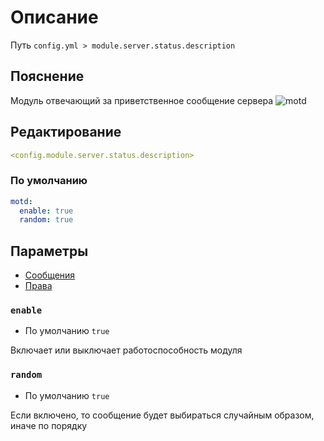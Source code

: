 # Описание
Путь `config.yml > module.server.status.description`

## Пояснение
Модуль отвечающий за приветственное сообщение сервера
![motd](/motd.png)

## Редактирование
```yaml
<config.module.server.status.description>
```

### По умолчанию
```yaml
motd:
  enable: true
  random: true
```

## Параметры

- [Сообщения](/en/messages/ru_ru/module/server/status/description/)
- [Права](/en/permissions/module/server/status/description/)

### `enable`
- По умолчанию `true`

Включает или выключает работоспособность модуля

### `random`
- По умолчанию `true`

Если включено, то сообщение будет выбираться случайным образом, иначе по порядку